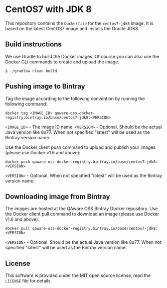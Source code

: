 # CentOS7 with JDK 8

This repository contains the `Dockerfile` for the `centos7-jdk8` image. It is
based on the latest CentOS7 image and installs the Oracle JDK8.

## Build instructions

We use Gradle to build the Docker images. Of course you can also use the Docker
CLI commands to create and upload the image.
```shell
$ ./gradlew clean build
```

## Pushing image to Bintray

Tag the image according to the following convention by running the following command:
```shell
docker tag <IMAGE_ID> qaware-oss-docker-registry.bintray.io/base/centos7-jdk8:<VERSION>
```
`<IMAGE_ID>` - The image ID name.
`<VERSION>` - Optional. Should be the actual Java version like 8u77. When not specified
"latest" will be used as the Bintray version name.

Use the Docker client push command to upload and publish your images (please use
Docker v1.6 and above):
```shell
docker push qaware-oss-docker-registry.bintray.io/base/centos7-jdk8:<VERSION>
```
`<VERSION>` - Optional. When not specified "latest" will be used as the Bintray version name.

## Downloading image from Bintray

The images are hosted at the QAware OSS Bintray Docker repository. Use the Docker
client pull command to download an image (please use Docker v1.6 and above):
```shell
docker pull qaware-oss-docker-registry.bintray.io/base/centos7-jdk8:<VERSION>
```
`<VERSION>` - Optional. Should be the actual Java version like 8u77. When not specified
"latest" will be used as the Bintray version name.

## License

This software is provided under the MIT open source license, read the `LICENSE`
file for details.
